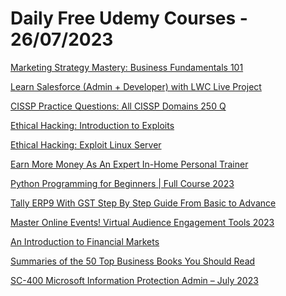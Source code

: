 # Daily Free Udemy Courses - 26/07/2023

[Marketing Strategy Mastery: Business Fundamentals 101](https://www.udemy.com/course/marketing-strategy-mastery-business-fundamentals-101/?couponCode=31ECBA409DAE24E38C5A)
[Learn Salesforce (Admin + Developer) with LWC Live Project](https://www.udemy.com/course/learn-salesforce-admin-developer-with-lwc-live-project/?couponCode=3105319CCA88879E87A9)
[CISSP Practice Questions: All CISSP Domains 250 Q](https://www.udemy.com/course/piedpin-cissp-all-domains/?couponCode=9600B520AF0818384201)
[Ethical Hacking: Introduction to Exploits](https://www.udemy.com/course/ethical-hacking-introduction-to-exploits/?couponCode=DIOGENES)
[Ethical Hacking: Exploit Linux Server](https://www.udemy.com/course/ethical-hacking-exploit-linux-server/?couponCode=DIOGENES)
[Earn More Money As An Expert In-Home Personal Trainer](https://www.udemy.com/course/basics-of-in-home-personal-training/?couponCode=1290B71468346D843E8A)
[Python Programming for Beginners | Full Course 2023](https://www.udemy.com/course/python-programming-for-beginners-course/?couponCode=57479142BFA79FB4119F)
[Tally ERP9 With GST Step By Step Guide From Basic to Advance](https://www.udemy.com/course/tally-erp9-with-gst-step-by-step-guide-from-basic-to-advance/?couponCode=TRICKMAN10)
[Master Online Events! Virtual Audience Engagement Tools 2023](https://www.udemy.com/course/better-online-meetings-virtual-audience-engagement-tools/?couponCode=EVENT2023)
[An Introduction to Financial Markets](https://www.udemy.com/course/financial-markets-e-learning/?couponCode=0628406B6458E9914B50)
[Summaries of the 50 Top Business Books You Should Read](https://www.udemy.com/course/summaries-of-the-50-top-business-books-you-should-read/?couponCode=DA359F71DECE90D89C06)
[SC-400 Microsoft Information Protection Admin – July 2023](https://www.udemy.com/course/sc-400-microsoft-information-protection-administrator-june-2023/?couponCode=B333C61E394B229D9A22)
